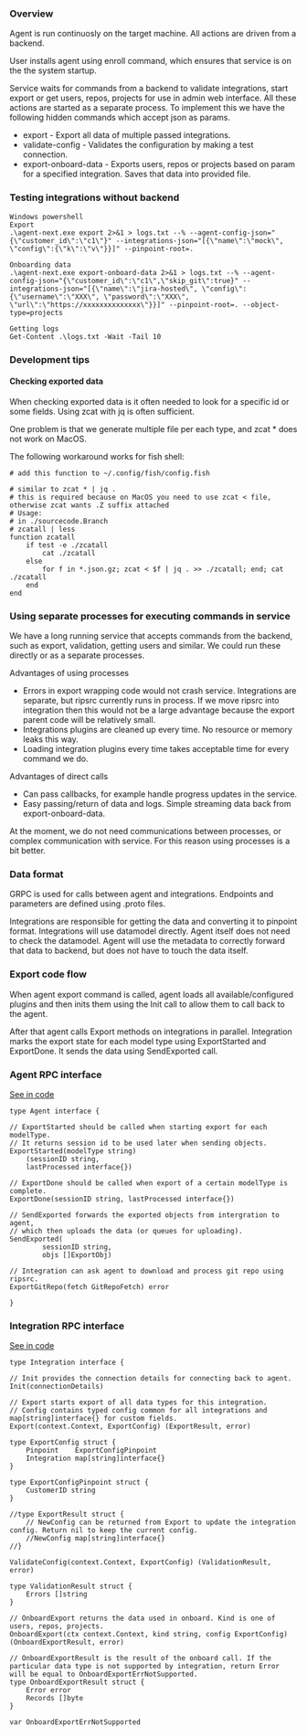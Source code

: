 ### Overview

Agent is run continuosly on the target machine. All actions are driven from a backend.

User installs agent using enroll command, which ensures that service is on the the system startup.

Service waits for commands from a backend to validate integrations, start export or get users, repos, projects for use in admin web interface. All these actions are started as a separate process. To implement this we have the following hidden commands which accept json as params.

- export - Export all data of multiple passed integrations.
- validate-config - Validates the configuration by making a test connection.
- export-onboard-data - Exports users, repos or projects based on param for a specified integration. Saves that data into provided file.



### Testing integrations without backend

```
Windows powershell
Export
.\agent-next.exe export 2>&1 > logs.txt --% --agent-config-json="{\"customer_id\":\"c1\"}" --integrations-json="[{\"name\":\"mock\", \"config\":{\"k\":\"v\"}}]" --pinpoint-root=.

Onboarding data
.\agent-next.exe export-onboard-data 2>&1 > logs.txt --% --agent-config-json="{\"customer_id\":\"c1\",\"skip_git\":true}" --integrations-json="[{\"name\":\"jira-hosted\", \"config\":{\"username\":\"XXX\", \"password\":\"XXX\", \"url\":\"https://xxxxxxxxxxxxxx\"}}]" --pinpoint-root=. --object-type=projects

Getting logs
Get-Content .\logs.txt -Wait -Tail 10
```

### Development tips

#### Checking exported data
When checking exported data is it often needed to look for a specific id or some fields. Using zcat with jq is often sufficient.

One problem is that we generate multiple file per each type, and zcat * does not work on MacOS.

The following workaround works for fish shell:

```
# add this function to ~/.config/fish/config.fish

# similar to zcat * | jq .
# this is required because on MacOS you need to use zcat < file, otherwise zcat wants .Z suffix attached
# Usage:
# in ./sourcecode.Branch
# zcatall | less
function zcatall
	if test -e ./zcatall
		cat ./zcatall
	else
		for f in *.json.gz; zcat < $f | jq . >> ./zcatall; end; cat ./zcatall
	end
end
```

### Using separate processes for executing commands in service
We have a long running service that accepts commands from the backend, such as export, validation, getting users and similar. We could run these directly or as a separate processes.

Advantages of using processes
- Errors in export wrapping code would not crash service. Integrations are separate, but ripsrc currently runs in process. If we move ripsrc into integration then this would not be a large advantage because the export parent code will be relatively small.
- Integrations plugins are cleaned up every time. No resource or memory leaks this way.
- Loading integration plugins every time takes acceptable time for every command we do.

Advantages of direct calls
- Can pass callbacks, for example handle progress updates in the service.
- Easy passing/return of data and logs. Simple streaming data back from export-onboard-data.

At the moment, we do not need communications between processes, or complex communication with service. For this reason using processes is a bit better.

### Data format

GRPC is used for calls between agent and integrations. Endpoints and parameters are defined using .proto files.

Integrations are responsible for getting the data and converting it to pinpoint format. Integrations will use datamodel directly. Agent itself does not need to check the datamodel. Agent will use the metadata to correctly forward that data to backend, but does not have to touch the data itself.

### Export code flow

When agent export command is called, agent loads all available/configured plugins and then inits them using the Init call to allow them to call back to the agent.

After that agent calls Export methods on integrations in parallel. Integration marks the export state for each model type using ExportStarted and ExportDone. It sends the data using SendExported call.

### Agent RPC interface

[See in code](https://github.com/pinpt/agent.next/blob/master/rpcdef/agent.go)

```golang
type Agent interface {

// ExportStarted should be called when starting export for each modelType.
// It returns session id to be used later when sending objects.
ExportStarted(modelType string) 
	(sessionID string,
	lastProcessed interface{})

// ExportDone should be called when export of a certain modelType is complete.
ExportDone(sessionID string, lastProcessed interface{})

// SendExported forwards the exported objects from intergration to agent,
// which then uploads the data (or queues for uploading).
SendExported(
		sessionID string,
		objs []ExportObj)

// Integration can ask agent to download and process git repo using ripsrc.
ExportGitRepo(fetch GitRepoFetch) error

}

```


### Integration RPC interface

[See in code](https://github.com/pinpt/agent.next/blob/master/rpcdef/integration.go)

```golang
type Integration interface {

// Init provides the connection details for connecting back to agent.
Init(connectionDetails)

// Export starts export of all data types for this integration.
// Config contains typed config common for all integrations and map[string]interface{} for custom fields.
Export(context.Context, ExportConfig) (ExportResult, error)

type ExportConfig struct {
	Pinpoint    ExportConfigPinpoint
	Integration map[string]interface{}
}

type ExportConfigPinpoint struct {
	CustomerID string
}

//type ExportResult struct {
	// NewConfig can be returned from Export to update the integration config. Return nil to keep the current config.
	//NewConfig map[string]interface{}
//}

ValidateConfig(context.Context, ExportConfig) (ValidationResult, error)

type ValidationResult struct {
	Errors []string
}

// OnboardExport returns the data used in onboard. Kind is one of users, repos, projects. 
OnboardExport(ctx context.Context, kind string, config ExportConfig) (OnboardExportResult, error)

// OnboardExportResult is the result of the onboard call. If the particular data type is not supported by integration, return Error will be equal to OnboardExportErrNotSupported.
type OnboardExportResult struct {
	Error error
	Records []byte 
}

var OnboardExportErrNotSupported

```


